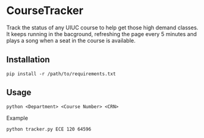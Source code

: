 # CourseTracker
Track the status of any UIUC course to help get those high demand classes. It keeps running in the bacground, refreshing the page every 5
minutes and plays a song when a seat in the course is available.

Installation
------------

    pip install -r /path/to/requirements.txt

Usage
-----

    python <Department> <Course Number> <CRN>
    
   Example
    
    python tracker.py ECE 120 64596
    

    
